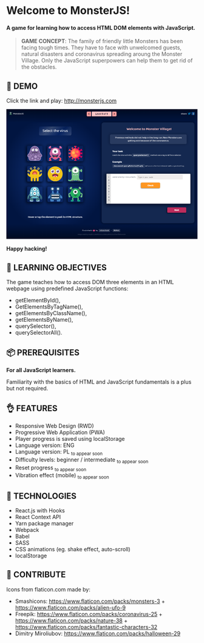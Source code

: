 # Welcome to MonsterJS!

#### A game for learning how to access HTML DOM elements with JavaScript.

> **GAME CONCEPT**: The family of friendly little Monsters has been facing tough times. They have to face with unwelcomed guests, natural disasters and coronavirus spreading aroung the Monster Village. Only the JavaScript superpowers can help them to get rid of the obstacles.

## 🦄 DEMO

Click the link and play: http://monsterjs.com

![](/images/demo_screen_level9.png)

**Happy hacking!**

## 🐤 LEARNING OBJECTIVES

The game teaches how to access DOM three elements in an HTML webpage using predefined JavaScript functions:

* getElementById(),
* GetElementsByTagName(),
* getElementsByClassName(),
* getElementsByName(),
* querySelector(),
* querySelectorAll().

## 📦 PREREQUISITES

**For all JavaScript learners.**

Familiarity with the basics of HTML and JavaScript fundamentals is a plus but not required.

## 👌 FEATURES

* Responsive Web Design (RWD)
* Progressive Web Application (PWA)
* Player progress is saved using localStorage
* Language version: ENG
* Language version: PL <sub>to appear soon</sub>
* Difficulty levels: beginner / intermediate <sub>to appear soon</sub>
* Reset progress <sub>to appear soon</sub>
* Vibration effect (mobile) <sub>to appear soon</sub>

## 📓 TECHNOLOGIES

* React.js with Hooks
* React Context API
* Yarn package manager
* Webpack
* Babel
* SASS
* CSS animations (eg. shake effect, auto-scroll)
* localStorage

## 👏 CONTRIBUTE

Icons from flaticon.com made by:
* Smashicons: https://www.flaticon.com/packs/monsters-3 + https://www.flaticon.com/packs/alien-ufo-9
* Freepik: https://www.flaticon.com/packs/coronavirus-25 + https://www.flaticon.com/packs/nature-38 + https://www.flaticon.com/packs/fantastic-characters-32
* Dimitry Miroliubov: https://www.flaticon.com/packs/halloween-29